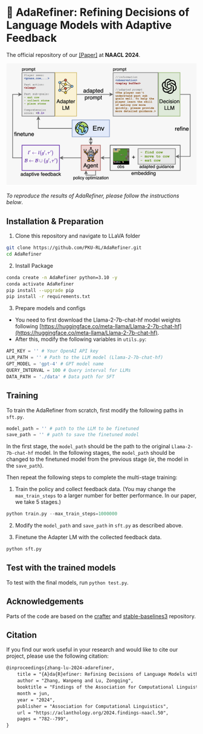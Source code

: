 # 📄 AdaRefiner: Refining Decisions of Language Models with Adaptive Feedback

The official repository of our [[Paper]](https://aclanthology.org/2024.findings-naacl.50.pdf) at **NAACL 2024**.

![Framework](imgs/AdaRefiner_framework.png)

*To reproduce the results of AdaRefiner, please follow the instructions below*.

## Installation & Preparation

1. Clone this repository and navigate to LLaVA folder

```bash
git clone https://github.com/PKU-RL/AdaRefiner.git
cd AdaRefiner
```

2. Install Package

```bash
conda create -n AdaRefiner python=3.10 -y
conda activate AdaRefiner
pip install --upgrade pip
pip install -r requirements.txt
```

3. Prepare models and configs

- You need to first download the Llama-2-7b-chat-hf model weights following [https://huggingface.co/meta-llama/Llama-2-7b-chat-hf](https://huggingface.co/meta-llama/Llama-2-7b-chat-hf). 
- After this, modify the following variables in `utils.py`:

```python
API_KEY = '' # Your OpenAI API key
LLM_PATH = '' # Path to the LLM model (Llama-2-7b-chat-hf)
GPT_MODEL = 'gpt-4' # GPT model name
QUERY_INTERVAL = 100 # Query interval for LLMs
DATA_PATH = './data' # Data path for SFT
```

## Training

To train the AdaRefiner from scratch, first modify the following paths in `sft.py`.

```python
model_path = '' # path to the LLM to be finetuned
save_path = '' # path to save the finetuned model
```

In the first stage, the `model_path` should be the path to the original `Llama-2-7b-chat-hf` model. In the following stages, the `model_path` should be changed to the finetuned model from the previous stage (*ie*, the model in the `save_path`).

Then repeat the following steps to complete the multi-stage training:

1. Train the policy and collect feedback data. (You may change the `max_train_steps` to a larger number for better performance. In our paper, we take 5 stages.)

```python
python train.py --max_train_steps=1000000
```

2. Modify the `model_path` and `save_path` in `sft.py` as described above.

3. Finetune the Adapter LM with the collected feedback data.

```python
python sft.py
```

## Test with the trained models

To test with the final models, run `python test.py`.

## Acknowledgements

Parts of the code are based on the [crafter](https://github.com/danijar/crafter) and [stable-baselines3](https://github.com/DLR-RM/stable-baselines3) repository.

## Citation

If you find our work useful in your research and would like to cite our project, please use the following citation:

```latex
@inproceedings{zhang-lu-2024-adarefiner,
    title = "{A}da{R}efiner: Refining Decisions of Language Models with Adaptive Feedback",
    author = "Zhang, Wanpeng and Lu, Zongqing",
    booktitle = "Findings of the Association for Computational Linguistics: NAACL 2024",
    month = jun,
    year = "2024",
    publisher = "Association for Computational Linguistics",
    url = "https://aclanthology.org/2024.findings-naacl.50",
    pages = "782--799",
}
```